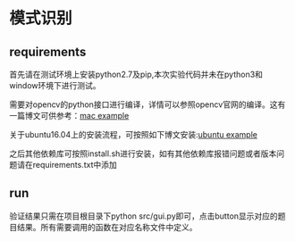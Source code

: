 # 模式识别

## requirements
首先请在测试环境上安装python2.7及pip,本次实验代码并未在python3和window环境下进行测试。

需要对opencv的python接口进行编译，详情可以参照opencv官网的编译。这有一篇博文可供参考：[mac example](https://lizonghang.github.io/2016/07/16/Mac%E4%B8%8A%E5%AE%89%E8%A3%85python-opencv/)

关于ubuntu16.04上的安装流程，可按照如下博文安装:[ubuntu example](http://blog.csdn.net/github_33934628/article/details/53122208)

之后其他依赖库可按照install.sh进行安装，如有其他依赖库报错问题或者版本问题请在requirements.txt中添加

## run
验证结果只需在项目根目录下python src/gui.py即可，点击button显示对应的题目结果。所有需要调用的函数在对应名称文件中定义。
